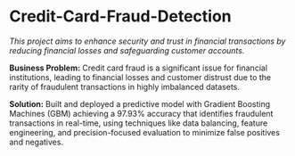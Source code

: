 # Credit-Card-Fraud-Detection
_This project aims to enhance security and trust in financial transactions by reducing financial losses and safeguarding customer accounts._  

**Business Problem:** Credit card fraud is a significant issue for financial institutions, leading to financial losses and customer distrust due to the rarity of fraudulent transactions in highly imbalanced datasets.  

**Solution:** Built and deployed a predictive model with Gradient Boosting Machines (GBM) achieving a 97.93% accuracy that identifies fraudulent transactions in real-time, using techniques like data balancing, feature engineering, and precision-focused evaluation to minimize false positives and negatives.



